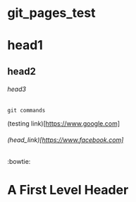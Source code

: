 # git_pages_test
# head1
## head2
###### head3
```
git commands
```
(testing link)[https://www.google.com]

###### (head_link)[https://www.facebook.com]

:bowtie:

A First Level Header
====================
